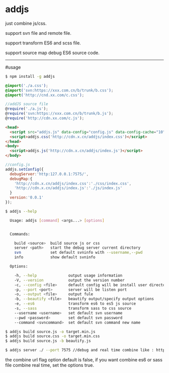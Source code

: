 # addjs
just combine js/css.

support svn file and remote file.

support transform ES6 and scss file.

support source map debug ES6 source code.

----

#usage

```bash
$ npm install -g addjs
```

```css
@import('./a.css');
@import('svn:https://xxx.com.cn/b/trunk/b.css');
@import('http://cnd.xx.com/c.css');
```

```js
//addJS source file
@require('./a.js');
@require('svn:https://xxx.com.cn/b/trunk/b.js');
@require('http://cdn.xx.com/c.js');
```

```html
<head>
  <script src="addjs.js" data-config="config.js" data-config-cache="10"></script>
  <script>addjs.css('http://cdn.x.cn/addjs/index.css')</script>
</head>
<body>
  <script>addjs.js('http://cdn.x.cn/addjs/index.js')</script>
</body>
```

```js
//config.js
addjs.setConfig({
  debugServer:'http:127.0.0.1:7575/',
  debugMap:{
    'http://cdn.x.cn/addjs/index.css':'./css/index.css',
    'http://cdn.x.cn/addjs/index.js':'./js/index.js'
  }
  version:'0.0.1'
});
```

```bash
$ addjs --help

  Usage: addjs [command] <args...> [options]


  Commands:

    build <source>  build source js or css
    server <path>   start the debug server current directory
    svn             set default svninfo with --username,--pwd
    info            show default svninfo

  Options:

    -h, --help              output usage information
    -V, --version           output the version number
    -c, --config <file>     default config will be install user directory in ~.addjs/config.json
    -p, --port <port>       server will be listen port
    -o, --output <file>     output fule
    -b, --beautify <file>   beautify output/specify output options
    -e, --es6               transform es6 to es5 js source
    -s, --sass              transform sass to css source
    --username <username>   set default svn username
    --pwd <password>        set default svn password
    --command <svncommand>  set default svn command new name

```

```bash
$ addjs build source.js -o target.min.js
$ addjs build source.css -o target.min.css
$ addjs build source.js -b beautify.js
```

```bash
$ addjs server ./ --port 7575 //debug and real time combine like : http://127.0.0.1:7575/combine?filename=/path/source.js
```

the combine url flag option default is false, if you want combine es6 or sass file combine real time, set the options true.
